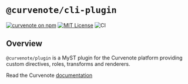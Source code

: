 # `@curvenote/cli-plugin`

[![curvenote on npm](https://img.shields.io/npm/v/curvenote.svg)](https://www.npmjs.com/package/curvenote)
[![MIT License](https://img.shields.io/badge/license-MIT-blue.svg)](https://github.com/curvenote/curvenote/blob/main/LICENSE)
![CI](https://github.com/curvenote/curvenote/workflows/CI/badge.svg)

## Overview

`@curvenote/plugin` is a MyST plugin for the Curvenote platform providing custom directives, roles, transforms and renderers.

Read the Curvenote [documentation](https://docs.curvenote.com/)
